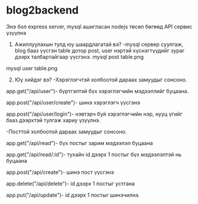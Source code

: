 # blog2backend
Энэ бол express server, mysql ашигласан nodejs төсөл бөгөөд API сервис үзүүлнэ

1. Ажиллуулахын тулд юу шаардлагатай вэ?
-mysql сервер суулгаж, blog бааз үүсгэн table дотор post, user нэртэй хүснэгтүүдийг зураг дээрх талбартайгаар үүсгэнэ. 
mysql post table.png

mysql user table.png

2. Юу хийдэг вэ?
-Хэрэглэгчтэй холбоотой дараах замуудыг сонсоно. 

  app.get("/api/user")- бүртгэлтэй бүх хэрэглэгчийн мэдээллийг буцаана.

  app.post("/api/user/create")- шинэ хэрэглэгч үүсгэнэ

  app.post("/api/user/login")- нэвтэрч буй хэрэглэгчийн нэр, нууц үгийг бааз дээрхтэй тулгаж хариу үзүүлнэ.

-Посттой холбоотой дараах замуудыг сонсоно.

app.get("/api/read")- бүх постыг зарим мэдээлэл буцаана

app.get("/api/read/:id")- тухайн id дээрх 1 постыг бүх мэдээлэлтэй нь буцаана

app.post("/api/create")- шинэ пост үүсгэнэ

app.delete("/api/delete")- id дээрх 1 постыг устгана

app.put("/api/update")- id дээрх 1 постыг шинэчилнэ.
